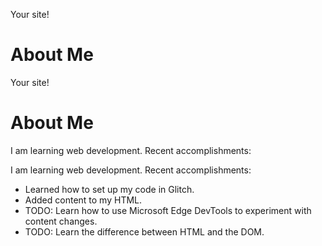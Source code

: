 <body>
  <p> Your site!</p>
        <main>
           <h1>About Me</h1>
        </main>
  <body>
  <p> Your site!</p>
        <main>
           <h1>About Me</h1>
           <p>I am learning web development. Recent accomplishments:</p>
        </main>
<p>I am learning web development.  Recent accomplishments:</p>
   <ul>
      <li>Learned how to set up my code in Glitch.</li>
      <li>Added content to my HTML.</li>
      <li>TODO: Learn how to use Microsoft Edge DevTools to experiment with content changes.</li>
      <li>TODO: Learn the difference between HTML and the DOM.</li>
   </ul>
